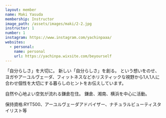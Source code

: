 ```yaml
---
layout: member
name: Maki Yasuda
membership: Instructor
image_path: /assets/images/maki/2-2.jpg
instructor: 1
number: 1
instagram: https://www.instagram.com/yachinpaaa/
websites:
  - personal:
    name: personal
    url: https://yachinpa.wixsite.com/beyourself
---
```

「自分らしさ」を大切に。
新しい「自分らしさ」を創る。
という想いをのせ、ヨガやアーユルヴェーダ、フィットネスなどホリスティックな視野から1人1人に合わせ個性を大切にする暮らしのヒントをお伝えしています。

自然や心地よい空気が流れる鎌倉在住。
鎌倉、湘南、横浜を中心に活動。


保持資格:RYT500、アーユルヴェーダアドバイザー、ナチュラルビューティスタイリスト等
